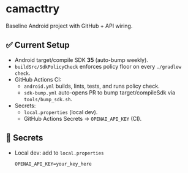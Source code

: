 # camacttry

Baseline Android project with GitHub + API wiring.

## ✅ Current Setup
- Android target/compile SDK **35** (auto-bump weekly).
- `buildSrc/SdkPolicyCheck` enforces policy floor on every `./gradlew check`.
- GitHub Actions CI:
    - `android.yml` builds, lints, tests, and runs policy check.
    - `sdk-bump.yml` auto-opens PR to bump target/compileSdk via `tools/bump_sdk.sh`.
- Secrets:
    - `local.properties` (local dev).
    - GitHub Actions Secrets → `OPENAI_API_KEY` (CI).

## 🔑 Secrets
- Local dev: add to `local.properties`
  ```properties
  OPENAI_API_KEY=your_key_here